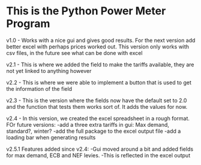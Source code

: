 # This is the Python Power Meter Program


v1.0 - Works with a nice gui and gives good results. For the next version add better excel with perhaps prices worked out. This version only works with csv files, in the future see what can be done with excel

v2.1 - This is where we added the field to make the tariffs available, they are not yet linked to anything however

v2.2 - This is where we were able to implement a button that is used to get the information of the field

v2.3 - This is the version where the fields now have the default set to 2.0 and the function that tests them works sort of. It adds the values for now. 

v2.4 - In this version, we created the excel spreadsheet in a rough format. FOr future versions:
-add a three extra tariffs in gui: Max demand, standard?, winter?
-add the full package to the excel output file
-add a loading bar when generating results

v2.5.1 Features added since v2.4:
-Gui moved around a bit and added fields for max demand, ECB and NEF levies.
-This is reflected in the excel output 